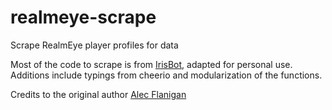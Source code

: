 # realmeye-scrape

Scrape RealmEye player profiles for data

Most of the code to scrape is from [IrisBot](https://github.com/flanigana/IrisBot/tree/ts-rework), adapted for personal use. Additions include typings from cheerio and modularization of the functions.

Credits to the original author [Alec Flanigan](https://github.com/flanigana)
